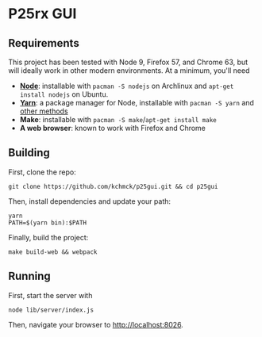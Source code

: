# P25rx GUI

## Requirements

This project has been tested with Node 9, Firefox 57, and Chrome 63, but will ideally work
in other modern environments. At a minimum, you'll need

- [**Node**](https://nodejs.org/): installable with `pacman -S nodejs` on Archlinux and
  `apt-get install nodejs` on Ubuntu.
- [**Yarn**](https://yarnpkg.com): a package manager for Node, installable with `pacman -S
  yarn` and [other methods](https://yarnpkg.com/en/docs/install)
- **Make**: installable with `pacman -S make`/`apt-get install make`
- **A web browser**: known to work with Firefox and Chrome

## Building

First, clone the repo:
```
git clone https://github.com/kchmck/p25gui.git && cd p25gui
```

Then, install dependencies and update your path:
```
yarn
PATH=$(yarn bin):$PATH
```

Finally, build the project:
```
make build-web && webpack
```

## Running

First, start the server with
```
node lib/server/index.js
```

Then, navigate your browser to [http://localhost:8026](http://localhost:8026).
